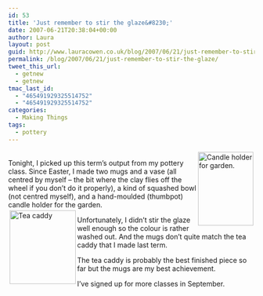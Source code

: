 ```yaml
---
id: 53
title: 'Just remember to stir the glaze&#8230;'
date: 2007-06-21T20:38:04+00:00
author: Laura
layout: post
guid: http://www.lauracowen.co.uk/blog/2007/06/21/just-remember-to-stir-the-glaze/
permalink: /blog/2007/06/21/just-remember-to-stir-the-glaze/
tweet_this_url:
  - getnew
  - getnew
tmac_last_id:
  - "465491929325514752"
  - "465491929325514752"
categories:
  - Making Things
tags:
  - pottery
---
```

[<img title="Candle holder for garden." src="http://gallery.tonywhitmore.co.uk/d/5384-2/IMG_1839.jpg" border="0" alt="Candle holder for garden." hspace="3" vspace="3" width="113" height="150" align="right" />](http://gallery.tonywhitmore.co.uk/d/5384-2/IMG_1839.jpg "Candle holder for the garden.")  
Tonight, I picked up this term&#8217;s output from my pottery class. Since Easter, I made two mugs and a vase (all centred by myself &#8211; the bit where the clay flies off the wheel if you don&#8217;t do it properly), a kind of squashed bowl (not centred myself), and a hand-moulded (thumbpot) candle holder for the garden.  
[<img title="Tea caddy" src="http://gallery.tonywhitmore.co.uk/d/5372-2/IMG_1433.jpg" border="0" alt="Tea caddy" hspace="3" vspace="3" width="135" height="150" align="left" />](http://gallery.tonywhitmore.co.uk/d/5372-2/IMG_1433.jpg "Tea caddy")

Unfortunately, I didn&#8217;t stir the glaze well enough so the colour is rather washed out. And the mugs don&#8217;t quite match the tea caddy that I made last term.

The tea caddy is probably the best finished piece so far but the mugs are my best achievement.

I&#8217;ve signed up for more classes in September.
